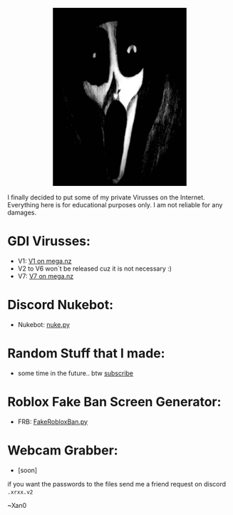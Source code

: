 <p align='center'><img src="https://github.com/Xan0GDI/Xan0/blob/main/resources/image3.jpg" width=300 /></p>

I finally decided to put some of my private Virusses on the Internet. 
Everything here is for educational purposes only.
I am not reliable for any damages.


# GDI Virusses:

- V1: [V1 on mega.nz](https://mega.nz/file/m2hn1ISB#uVmN5GxOraBcyGU-LTqcaGQU5QeVjz0DNq9vq6V9Srk)
- V2 to V6 won´t be released cuz it is not necessary :)
- V7: [V7 on mega.nz](https://mega.nz/file/XvpFzbyY#Mv5K15v7iWnJY0b4fzaAugpup3sEYJJSmC5cXZ9xfzg)

# Discord Nukebot:

- Nukebot: [nuke.py](https://github.com/Xan0GDI/Xan0/blob/main/nukebot/nuke.py)

# Random Stuff that I made:

- some time in the future.. btw [subscribe](https://youtube.com/@Xan0V2)

# Roblox Fake Ban Screen Generator:

- FRB: [FakeRobloxBan.py](https://github.com/Xan0GDI/Xan0/blob/main/roblox%20fake%20ban/editor.py)

# Webcam Grabber:

- [soon]

if you want the passwords to the files send me a friend request on discord `.xrxx.v2`

~Xan0
